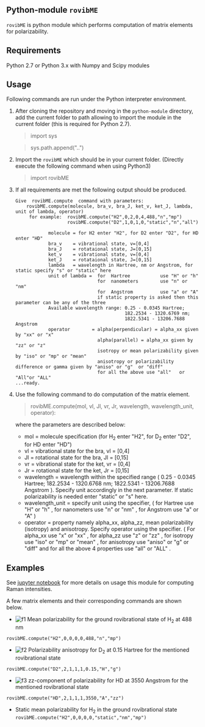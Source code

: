 Python-module `rovibME`
----------------
`rovibME` is python module which performs computation of matrix elements for polarizability.


Requirements
----------------
Python 2.7 or Python 3.x with Numpy and Scipy modules

Usage
----------------
Following commands are run under the Python interpreter environment.

1. After cloning the repository and moving in the `python-module` directory, add the current folder to path allowing to import the module in the current folder (this is required for Python 2.7).
    > import sys

    > sys.path.append("..")

2. Import the `rovibME` which should be in your current folder. (Directly execute the following command when using Python3)
    > import rovibME
3. If all requirements are met the following output should be produced.
    ```
    Give  rovibME.compute  command with parameters:
        rovibME.compute(molecule, bra_v, bra_J, ket_v, ket_J, lambda, unit of lambda, operator)
         for example:  rovibME.compute("H2",0,2,0,4,488,"n","mp")
                       rovibME.compute("D2",1,0,1,0,"static","n","all")

                molecule = for H2 enter "H2", for D2 enter "D2", for HD enter "HD"
                bra_v    = vibrational state, v=[0,4]
                bra_J    = rotataional state, J=[0,15]
                ket_v    = vibrational state, v=[0,4]
                ket_J    = rotataional state, J=[0,15]
                lambda   = wavelength in Hartree, nm or Angstrom, for static specify "s" or "static" here
                unit of lambda =  for  Hartree           use "H" or "h"
                                  for  nanometers        use "n" or "nm"
                                  for  Angstrom          use "a" or "A"
                                  if static property is asked then this parameter can be any of the three
                Available wavelength range: 0.25 - 0.0345 Hartree;
                                            182.2534 - 1320.6769 nm;
                                            1822.5341 - 13206.7688 Angstrom
                operator        = alpha(perpendicular) = alpha_xx given by "xx" or "x"
                                  alpha(parallel) = alpha_xx given by "zz" or "z"
                                  isotropy or mean polarizability given by "iso" or "mp" or "mean"
                                  anisotropy or polarizability difference or gamma given by "aniso" or "g"  or "diff"
                                  for all the above use "all"   or  "All"or "ALL"
    ...ready.

    ```
4. Use the following command to do computation of the matrix element.
    > rovibME.compute(mol, vl, Jl, vr, Jr, wavelength, wavelength_unit, operator):

    where the parameters are described below:

    - mol  =    molecule specification (for H<sub>2</sub> enter "H2", for D<sub>2</sub> enter "D2", for HD enter "HD")
    - vl   =    vibrational state for the bra, vl = [0,4]
    - Jl   =    rotational state for the bra,  Jl = [0,15]
    - vr   =    vibrational state for the ket, vr = [0,4]
    - Jr   =    rotational state for the ket,  Jr = [0,15]
    - wavelength =  wavelength within the specified range ( 0.25 - 0.0345 Hartree;  182.2534 - 1320.6768  nm;  1822.5341 - 13206.7688  Angstrom ). Specify unit accordingly in the next parameter. If static polarizability is needed enter "static" or "s" here.
    - wavelength_unit = specify unit using the specifier, ( for  Hartree use "H" or "h" , for  nanometers use "n" or "nm" , for  Angstrom use "a" or "A"  )
    - operator   = property namely alpha_xx, alpha_zz, mean polarizability (isotropy) and anisotropy. Specify operator using the specifier. ( For  alpha_xx  use "x"     or  "xx" , for  alpha_zz  use "z"     or  "zz" , for  isotropy  use "iso"   or  "mp" or "mean" , for  anisotropy use "aniso" or  "g"  or "diff" and for  all the above 4 properties  use "all"   or  "ALL" .


**Examples**
---

See [jupyter notebook](https://github.com/ankit7540/H2-PolarizabilityMatrixElements/blob/master/python-module/example/H2_polarizability_MEs_example.ipynb) for more details on usage this module for computing Raman intensities. 


A few matrix elements and their corresponding commands are shown below.

- ![f1] Mean polarizability for the ground rovibrational state of H<sub>2</sub> at 488 nm

```rovibME.compute("H2",0,0,0,0,488,"n","mp")```


- ![f2] Polarizability anisotropy for D<sub>2</sub> at 0.15 Hartree for the mentioned rovibrational state

```rovibME.compute("D2",2,1,1,1,0.15,"H","g")```


- ![f3] zz-component of polarizability for HD at 3550 Angstrom for the mentioned rovibrational state

```rovibME.compute("HD",2,1,1,1,3550,"A","zz")```

- Static mean polarizability for H<sub>2</sub> in the ground rovibrational state
```rovibME.compute("H2",0,0,0,0,"static","nm","mp")```



[f1]: http://chart.apis.google.com/chart?cht=tx&chl=\langle\psi_{v=0,J=0}|\bar{\alpha}|\psi_{v=0,J=0}\rangle
[f2]: http://chart.apis.google.com/chart?cht=tx&chl=\langle\psi_{v=2,J=1}|\gamma|\psi_{v=1,J=1}\rangle
[f3]: http://chart.apis.google.com/chart?cht=tx&chl=\langle\psi_{v=2,J=1}|\alpha_{\parallel}|\psi_{v=1,J=1}\rangle
